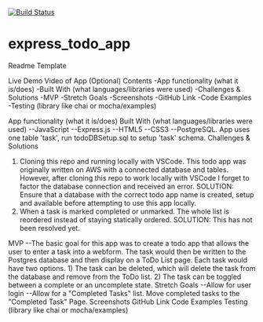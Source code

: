 
[![Build Status](https://travis-ci.org/laddeyboy/express_todo_app.svg?branch=master)](https://travis-ci.org/laddeyboy/express_todo_app)

# express_todo_app
 
Readme Template

Live Demo
Video of App (Optional)
Contents
-App functionality (what it is/does)
-Built With (what languages/libraries were used)
-Challenges & Solutions
-MVP
-Stretch Goals
-Screenshots
-GitHub Link
-Code Examples
-Testing (library like chai or mocha/examples)

App functionality (what it is/does)
Built With (what languages/libraries were used)
--JavaScript
--Express.js
--HTML5
--CSS3
--PostgreSQL.  App uses one table 'task', run todoDBSetup.sql to setup 'task' schema.
Challenges & Solutions
1) Cloning this repo and running locally with VSCode.
    This todo app was originally written on AWS with a connected database and tables.  However, after cloning this repo to work locally with VSCode I forget to factor
    the database connection and received an error.
    SOLUTION: Ensure that a database with the correct todo app name is created, setup and available before attempting to use this app locally.
2) When a task is marked completed or unmarked.  The whole list is reordered instead of staying         statically ordered.
    SOLUTION: This has not been resolved yet.

MVP
--The basic goal for this app was to create a todo app that allows the user to enter a task into a webform.  The task would then be written to the Postgres database and then display on a ToDo List page.  Each task would have two options.  1) The task can be deleted, which will delete the task from the database and remove from the ToDo list.  2) The task can be toggled between a complete or an uncomplete state.
Stretch Goals
--Allow for user login
--Allow for a "Completed Tasks" list.  Move completed tasks to the "Completed Task" Page.
Screenshots
GitHub Link
Code Examples
Testing (library like chai or mocha/examples)